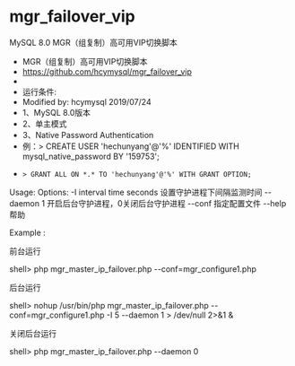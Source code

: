 # mgr_failover_vip
MySQL 8.0 MGR（组复制）高可用VIP切换脚本

 * MGR（组复制）高可用VIP切换脚本
 * https://github.com/hcymysql/mgr_failover_vip
 *
 * 运行条件:
 * Modified by: hcymysql 2019/07/24
 * 1、MySQL 8.0版本
 * 2、单主模式
 * 3、Native Password Authentication
 * 例：> CREATE USER 'hechunyang'@'%' IDENTIFIED WITH mysql_native_password BY '159753';
 *     > GRANT ALL ON *.* TO 'hechunyang'@'%' WITH GRANT OPTION;

Usage:
  Options:
  -I  interval time seconds	设置守护进程下间隔监测时间
  --daemon 1	开启后台守护进程，0关闭后台守护进程
  --conf	指定配置文件
  --help	帮助

Example :

   前台运行
   
   shell> php mgr_master_ip_failover.php --conf=mgr_configure1.php

   后台运行
   
   shell> nohup /usr/bin/php mgr_master_ip_failover.php --conf=mgr_configure1.php -I 5 --daemon 1 > /dev/null 2>&1  &
   	   
   关闭后台运行
   
   shell> php mgr_master_ip_failover.php --daemon 0
   
   
